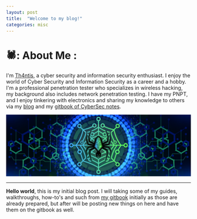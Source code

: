 ```yaml
---
layout: post
title:  "Welcome to my blog!"
categories: misc
---
```


# 🕷️: About Me :
I'm [Th4ntis](https://th4ntis.com), a cyber security and information security enthusiast. I enjoy the world of Cyber Security and Information Security as a career and a hobby. I'm a professional penetration tester who specializes in wireless hacking, my background also includes network penetration testing. I have my PNPT, and I enjoy tinkering with electronics and sharing my knowledge to others via my [blog](https://blog.th4ntis.com) and my [gitbook of CyberSec notes](https://cybersec.th4ntis.com).

![Banner](https://github.com/Th4ntis/th4ntis.github.io/raw/main/assets/TWITTER%20BANNER.jpg)

---

**Hello world**, this is my initial blog post. I will taking some of my guides, walkthroughs, how-to's and such from [my gitbook](https://cybersec.th4ntis.com) initially as those are already prepared, but after will be posting new things on here and have them on the gitbook as well.
